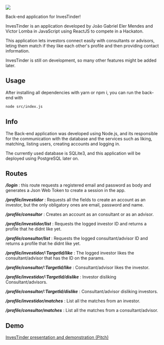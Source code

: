 ![](https://i.imgur.com/9jz2SKD.png)

Back-end application for InvesTinder!

InvesTinder is an application developed by João Gabriel Eler Mendes and Victor Lomba in JavaScript using ReactJS to compete in a Hackaton.

This application lets investors connect easily with consultants or advisors, leting them match if they like each other's profile and then providing contact information.

InvesTinder is still on development, so many other features might be added later.

## Usage

After installing all dependencies with yarn or npm i, you can run the back-end with

```bash
node src/index.js
```

## Info

The Back-end application was developed using Node.js, and its responsible for the communication with the database and the services such
as liking, matching, listing users, creating accounts and logging in.

The currently used database is SQLite3, and this application will be deployed using PostgreSQL later on. 

## Routes 

***/login*** : this route requests a registered email and password as body and generates a Json Web Token to create a session in the app.

***/profile/investidor*** : Requests all the fields to create an account as an investor, but the only obligatory ones are email, password and name.

***/profile/consultor*** : Creates an account as an consultant or as an advisor.

***/profile/investidor/list*** : Requests the logged investor ID and returns a profile that he didnt like yet.

***/profile/consultor/list*** : Requests the logged consultant/advisor ID and returns a profile that he didnt like yet.

***/profile/investidor/:TargetId/like*** : The logged investor likes the consultant/advisor that has the ID on the params.

***/profile/consultor/:TargetId/like*** : Consultant/advisor likes the investor.

***/profile/investidor/:TargetId/dislike*** : Investor disliking Consultant/advisors.

***/profile/consultor/:TargetId/dislike*** : Consultant/advisor disliking investors.

***/profile/investidor/matches*** : List all the matches from an investor.

***/profile/consultor/matches*** : List all the matches from a consultant/advisor.

## Demo

[InvesTinder presentation and demonstration (Pitch)](https://www.youtube.com/watch?v=hCjHWayLtmw "InvesTinder: Apresentação")
